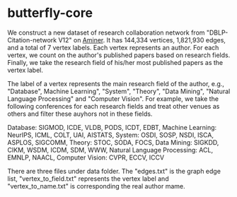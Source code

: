 # butterfly-core
We construct a new dataset of research collaboration network from "DBLP-Citation-network V12" on [Aminer](https://www.aminer.cn/citation). It has 144,334 vertices, 1,821,930 edges, and a total of 7 vertex labels. Each vertex represents an author. For each vertex, we count on the author's published papers based on research fields. Finally, we take the research field of his/her most published papers as the vertex label.

 The label of a vertex represents the main research field of the author, e.g., "Database", Machine Learning", "System", "Theory", "Data Mining", "Natural Language Processing" and "Computer Vision". For example, we take the following conferences for each research fields and treat other venues as others and filter these auyhors not in these fields.
 
Database: SIGMOD, ICDE, VLDB, PODS, ICDT, EDBT,
Machine Learning: NeurIPS, ICML, COLT, UAI, AISTATS,
System: OSDI, SOSP, NSDI, ISCA, ASPLOS, SIGCOMM,
Theory: STOC, SODA, FOCS,
Data Mining: SIGKDD, CIKM, WSDM, ICDM, SDM, WWW,
Natural Language Processing: ACL, EMNLP, NAACL,
Computer Vision: CVPR, ECCV, ICCV

There are three files under data folder. The "edges.txt" is the graph edge list, "vertex_to_field.txt" represents the vertex label and "vertex_to_name.txt" is corresponding the real author mame.
